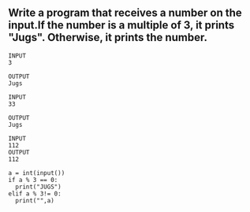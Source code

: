 ## Write a program that receives a number on the input.If the number is a multiple of 3, it prints "Jugs". Otherwise, it prints the number.

```
INPUT 
3

OUTPUT
Jugs
```

```
INPUT 
33

OUTPUT
Jugs
```

```
INPUT 
112
OUTPUT
112
```

```
a = int(input())
if a % 3 == 0:
  print("JUGS")  
elif a % 3!= 0:
  print("",a)
```  
